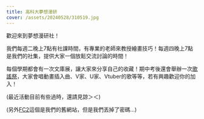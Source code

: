 ```yaml
---
title: 高科大夢想漫研
cover: /assets/20240528/310519.jpg
---
```


歡迎來到夢想漫研社！

我們每週二晚上7點有社課時間，有專業的老師來教授繪畫技巧！每週四晚上7點是我們的社集，提供大家一個放鬆交流討論的時間！

每個學期都會有一次文庫展，讓大家來分享自己的收藏！期中考後還會舉辦一次[歌謠祭](/tags/歌謠祭)，大家會唱動畫插入曲、V家、U家、Vtuber的歌等等，若有興趣歡迎你的加入！

(最近活動目前有些過時，還請見諒＞＜)

(另外[FC2](http://nkfustacgclub.blog.fc2.com/)這個是我們的舊網站，但是我們丟掉了密碼…)
